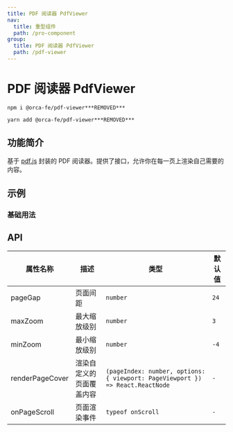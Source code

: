 ```yaml
---
title: PDF 阅读器 PdfViewer
nav:
  title: 重型组件
  path: /pro-component
group:
  title: PDF 阅读器 PdfViewer
  path: /pdf-viewer
---
```


# PDF 阅读器 PdfViewer

`npm i @orca-fe/pdf-viewer***REMOVED***`

`yarn add @orca-fe/pdf-viewer***REMOVED***`

## 功能简介

基于 [pdf.js](https://github.com/mozilla/pdf.js/) 封装的 PDF 阅读器。提供了接口，允许你在每一页上渲染自己需要的内容。

## 示例

### 基础用法

<code src="../demo/DemoDev.tsx" ></code>

<code src="../demo/Demo1.tsx" ></code>

## API

| 属性名称        | 描述                     | 类型                                                                          | 默认值 |
| --------------- | ------------------------ | ----------------------------------------------------------------------------- | ------ |
| pageGap         | 页面间距                 | `number`                                                                      | `24`   |
| maxZoom         | 最大缩放级别             | `number`                                                                      | `3`    |
| minZoom         | 最小缩放级别             | `number`                                                                      | `-4`   |
| renderPageCover | 渲染自定义的页面覆盖内容 | `(pageIndex: number, options: { viewport: PageViewport }) => React.ReactNode` | `-`    |
| onPageScroll    | 页面渲染事件             | `typeof onScroll`                                                             | `-`    |
